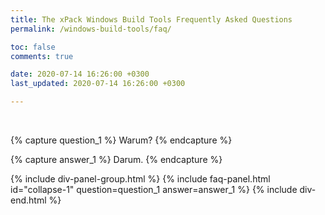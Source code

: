 ```yaml
---
title: The xPack Windows Build Tools Frequently Asked Questions
permalink: /windows-build-tools/faq/

toc: false
comments: true

date: 2020-07-14 16:26:00 +0300
last_updated: 2020-07-14 16:26:00 +0300

---
```


<br/>

{% capture question_1 %}
Warum?
{% endcapture %}

{% capture answer_1 %}
Darum.
{% endcapture %}

{% include div-panel-group.html %}
{% include faq-panel.html id="collapse-1" question=question_1 answer=answer_1 %}
{% include div-end.html %}
